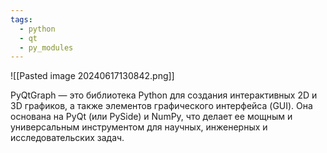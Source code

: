 ```yaml
---
tags:
  - python
  - qt
  - py_modules
---
```

![[Pasted image 20240617130842.png]]

PyQtGraph — это библиотека Python для создания интерактивных 2D и 3D графиков, а также элементов графического интерфейса (GUI). Она основана на PyQt (или PySide) и NumPy, что делает ее мощным и универсальным инструментом для научных, инженерных и исследовательских задач.